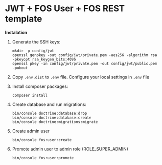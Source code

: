 # JWT + FOS User + FOS REST template

**Instalation**

1. Generate the SSH keys:
    ```
    mkdir -p config/jwt
    openssl genpkey -out config/jwt/private.pem -aes256 -algorithm rsa -pkeyopt rsa_keygen_bits:4096
    openssl pkey -in config/jwt/private.pem -out config/jwt/public.pem -pubout
    ```

2. Copy `.env.dist` to `.env` file. Configure your local settings in `.env` file

3. Install composer packages:
    ```
    composer install
    ```
4. Create database and run migrations:
    ```
    bin/console doctrine:database:drop
    bin/console doctrine:database:create
    bin/console doctrine:migrations:migrate
    ```
5. Create admin user
    ```
    bin/console fos:user:create
    ```
6. Promote admin user to admin role (ROLE_SUPER_ADMIN)
    ```
    bin/console fos:user:promote
    ```
